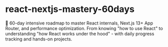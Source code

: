 # react-nextjs-mastery-60days
🚀 60-day intensive roadmap to master React internals, Next.js 13+ App Router, and performance optimization. From knowing "how to use React" to understanding "how React works under the hood" - with daily progress tracking and hands-on projects.
